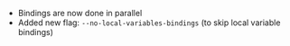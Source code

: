 * Bindings are now done in parallel
* Added new flag: `--no-local-variables-bindings` (to skip local variable bindings)
